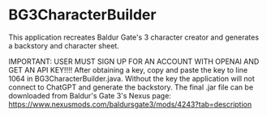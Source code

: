 # BG3CharacterBuilder
This application recreates Baldur Gate's 3 character creator and generates a backstory and character sheet.

IMPORTANT: USER MUST SIGN UP FOR AN ACCOUNT WITH OPENAI AND GET AN API KEY!!!!
After obtaining a key, copy and paste the key to line 1064 in BG3CharacterBuilder.java.
Without the key the application will not connect to ChatGPT and generate the backstory.
The final .jar file can be downloaded from Baldur's Gate 3's Nexus page:
https://www.nexusmods.com/baldursgate3/mods/4243?tab=description
